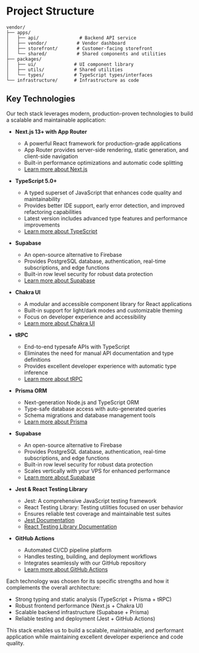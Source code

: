# Project Structure

```
vendor/
├── apps/
│   ├── api/               # Backend API service
│   ├── vendor/           # Vendor dashboard
│   ├── storefront/       # Customer-facing storefront
│   └── shared/           # Shared components and utilities
├── packages/
│   ├── ui/              # UI component library
│   ├── utils/           # Shared utilities
│   └── types/           # TypeScript types/interfaces
└── infrastructure/      # Infrastructure as code
```

## Key Technologies

Our tech stack leverages modern, production-proven technologies to build a scalable and maintainable application:

- **Next.js 13+ with App Router**
  - A powerful React framework for production-grade applications
  - App Router provides server-side rendering, static generation, and client-side navigation
  - Built-in performance optimizations and automatic code splitting
  - [Learn more about Next.js](https://nextjs.org/docs)

- **TypeScript 5.0+**
  - A typed superset of JavaScript that enhances code quality and maintainability
  - Provides better IDE support, early error detection, and improved refactoring capabilities
  - Latest version includes advanced type features and performance improvements
  - [Learn more about TypeScript](https://www.typescriptlang.org/docs/)

- **Supabase**
  - An open-source alternative to Firebase
  - Provides PostgreSQL database, authentication, real-time subscriptions, and edge functions
  - Built-in row level security for robust data protection
  - [Learn more about Supabase](https://supabase.com/docs)

- **Chakra UI**
  - A modular and accessible component library for React applications
  - Built-in support for light/dark modes and customizable theming
  - Focus on developer experience and accessibility
  - [Learn more about Chakra UI](https://chakra-ui.com/docs/getting-started)

- **tRPC**
  - End-to-end typesafe APIs with TypeScript
  - Eliminates the need for manual API documentation and type definitions
  - Provides excellent developer experience with automatic type inference
  - [Learn more about tRPC](https://trpc.io/docs)

- **Prisma ORM**
    - Next-generation Node.js and TypeScript ORM
    - Type-safe database access with auto-generated queries
    - Schema migrations and database management tools
    - [Learn more about Prisma](https://www.prisma.io/docs)

- **Supabase**
    - An open-source alternative to Firebase
    - Provides PostgreSQL database, authentication, real-time subscriptions, and edge functions
    - Built-in row level security for robust data protection
    - Scales vertically with your VPS for enhanced performance
    - [Learn more about Supabase](https://supabase.com/docs)

- **Jest & React Testing Library**
  - Jest: A comprehensive JavaScript testing framework
  - React Testing Library: Testing utilities focused on user behavior
  - Ensures reliable test coverage and maintainable test suites
  - [Jest Documentation](https://jestjs.io/docs/getting-started)
  - [React Testing Library Documentation](https://testing-library.com/docs/react-testing-library/intro/)

- **GitHub Actions**
  - Automated CI/CD pipeline platform
  - Handles testing, building, and deployment workflows
  - Integrates seamlessly with our GitHub repository
  - [Learn more about GitHub Actions](https://docs.github.com/en/actions)

Each technology was chosen for its specific strengths and how it complements the overall architecture:

- Strong typing and static analysis (TypeScript + Prisma + tRPC)
- Robust frontend performance (Next.js + Chakra UI)
- Scalable backend infrastructure (Supabase + Prisma)
- Reliable testing and deployment (Jest + GitHub Actions)

This stack enables us to build a scalable, maintainable, and performant application while maintaining excellent developer experience and code quality.
